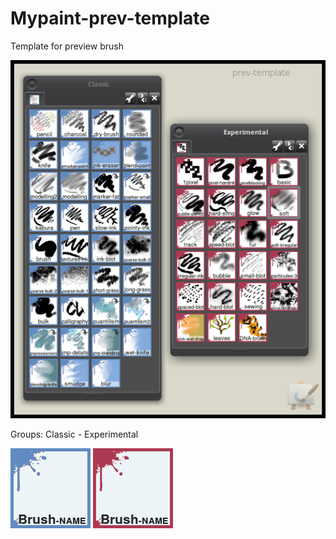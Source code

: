 # Mypaint-prev-template

Template for preview brush

![Previews](https://raw.githubusercontent.com/eLeDeTe-LoDeTanda/Mypaint-prev-template/master/Previews.png)

Groups: Classic - Experimental

![Classic](https://raw.githubusercontent.com/eLeDeTe-LoDeTanda/Mypaint-prev-template/master/Classic.png)
![Experimental](https://raw.githubusercontent.com/eLeDeTe-LoDeTanda/Mypaint-prev-template/master/Experimental.png)
